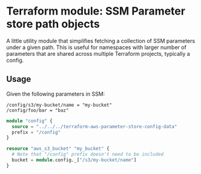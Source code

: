 # Terraform module: SSM Parameter store path objects

A little utility module that simplifies fetching a collection of SSM parameters under a given path. This is useful for namespaces with larger number of parameters that are shared across multiple Terraform projects, typically a config.

## Usage

Given the following parameters in SSM:

```
/config/s3/my-bucket/name = "my-bucket"
/config/foo/bar = "baz"
```

```terraform
module "config" {
  source = "../../../terraform-aws-parameter-store-config-data"
  prefix = "/config"
}

resource "aws_s3_bucket" "my_bucket" {
  # Note that "/config" prefix doesn't need to be included
  bucket = module.config._["/s3/my-bucket/name"]
}
```
